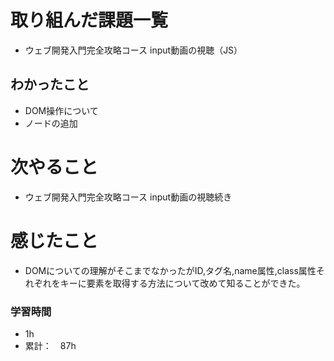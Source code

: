 # 取り組んだ課題一覧
- ウェブ開発入門完全攻略コース
  input動画の視聴（JS）

## わかったこと
- DOM操作について
- ノードの追加

# 次やること
- ウェブ開発入門完全攻略コース
  input動画の視聴続き

# 感じたこと
- DOMについての理解がそこまでなかったがID,タグ名,name属性,class属性それぞれをキーに要素を取得する方法について改めて知ることができた。


### 学習時間
- 1h
- 累計：　87h